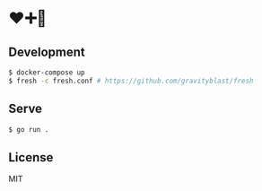 # ❤️➕🏯

## Development

```sh
$ docker-compose up
$ fresh -c fresh.conf # https://github.com/gravityblast/fresh
```

## Serve

```sh
$ go run .
```

## License

MIT
